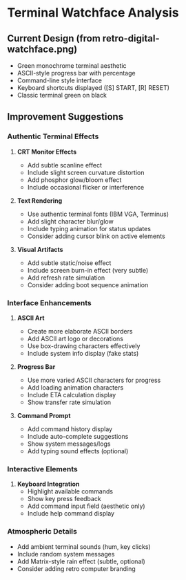 # Terminal Watchface Analysis

## Current Design (from retro-digital-watchface.png)
- Green monochrome terminal aesthetic
- ASCII-style progress bar with percentage
- Command-line style interface
- Keyboard shortcuts displayed ([S] START, [R] RESET)
- Classic terminal green on black

## Improvement Suggestions

### Authentic Terminal Effects
1. **CRT Monitor Effects**
   - Add subtle scanline effect
   - Include slight screen curvature distortion
   - Add phosphor glow/bloom effect
   - Include occasional flicker or interference

2. **Text Rendering**
   - Use authentic terminal fonts (IBM VGA, Terminus)
   - Add slight character blur/glow
   - Include typing animation for status updates
   - Consider adding cursor blink on active elements

3. **Visual Artifacts**
   - Add subtle static/noise effect
   - Include screen burn-in effect (very subtle)
   - Add refresh rate simulation
   - Consider adding boot sequence animation

### Interface Enhancements
1. **ASCII Art**
   - Create more elaborate ASCII borders
   - Add ASCII art logo or decorations
   - Use box-drawing characters effectively
   - Include system info display (fake stats)

2. **Progress Bar**
   - Use more varied ASCII characters for progress
   - Add loading animation characters
   - Include ETA calculation display
   - Show transfer rate simulation

3. **Command Prompt**
   - Add command history display
   - Include auto-complete suggestions
   - Show system messages/logs
   - Add typing sound effects (optional)

### Interactive Elements
1. **Keyboard Integration**
   - Highlight available commands
   - Show key press feedback
   - Add command input field (aesthetic only)
   - Include help command display

### Atmospheric Details
- Add ambient terminal sounds (hum, key clicks)
- Include random system messages
- Add Matrix-style rain effect (subtle, optional)
- Consider adding retro computer branding